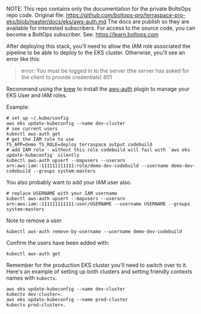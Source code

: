 <!-- note marker start -->
NOTE: This repo contains only the documentation for the private BoltsOps repo code.
Original file: https://github.com/boltops-pro/terraspace-pro-eks/blob/master/docs/eks/aws-auth.md
The docs are publish so they are available for interested subscribers.
For access to the source code, you can become a BoltOps subscriber.
See: https://learn.boltops.com

<!-- note marker end -->

After deploying this stack, you'll need to allow the IAM role associated the pipeline to be able to deploy to the EKS cluster. Otherwise, you'll see an error like this:

> error: You must be logged in to the server (the server has asked for the client to provide credentials)
801

Recommend using the [krew](https://krew.sigs.k8s.io/) to install the [aws-auth](https://github.com/keikoproj/aws-auth) plugin to manage your EKS User and IAM roles.

Example:

    # set up ~/.kube/config
    aws eks update-kubeconfig --name dev-cluster
    # see current users
    kubectl aws-auth get
    # get the IAM role to use
    TS_APP=demo TS_ROLE=deploy terraspace output codebuild
    # add IAM role - without this role codebuild will fail with `aws eks update-kubeconfig` silently
    kubectl aws-auth upsert --mapusers --userarn arn:aws:iam::111111111111:role/demo-dev-codebuild --username demo-dev-codebuild --groups system:masters

You also probably want to add your IAM user also.

    # replace USERNAME with your IAM username
    kubectl aws-auth upsert --mapusers --userarn arn:aws:iam::111111111111:user/USERNAME --username USERNAME --groups system:masters

Note to remove a user

    kubectl aws-auth remove-by-username --username demo-dev-codebuild

Confirm the users have been added with:

    kubectl aws-auth get

Remember for the production EKS cluster you'll need to switch over to it. Here's an example of setting up both clusters and setting friendly contexts names with `kubectx`.

    aws eks update-kubeconfig --name dev-cluster
    kubectx dev-cluster=.
    aws eks update-kubeconfig --name prod-cluster
    kubectx prod-cluster=.
